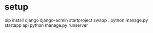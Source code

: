 # setup
pip install django 
django-admin startproject swapp .
python manage.py startapp api
python manage.py runserver